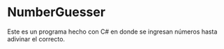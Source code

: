 # NumberGuesser
Este es un programa hecho con C# en donde se ingresan números hasta adivinar el correcto.
